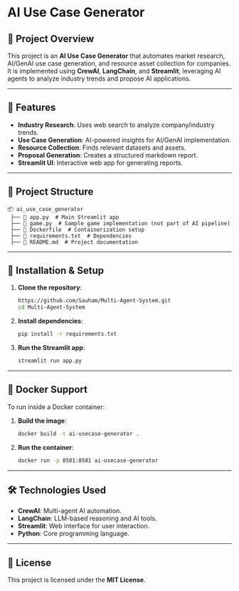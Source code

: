 # AI Use Case Generator

## 📌 Project Overview
This project is an **AI Use Case Generator** that automates market research, AI/GenAI use case generation, and resource asset collection for companies. It is implemented using **CrewAI**, **LangChain**, and **Streamlit**, leveraging AI agents to analyze industry trends and propose AI applications.

---

## 🚀 Features
- **Industry Research**: Uses web search to analyze company/industry trends.
- **Use Case Generation**: AI-powered insights for AI/GenAI implementation.
- **Resource Collection**: Finds relevant datasets and assets.
- **Proposal Generation**: Creates a structured markdown report.
- **Streamlit UI**: Interactive web app for generating reports.

---

## 📂 Project Structure
```
📦 ai_use_case_generator
 ├── 📄 app.py  # Main Streamlit app
 ├── 📄 game.py  # Sample game implementation (not part of AI pipeline)
 ├── 📄 Dockerfile  # Containerization setup
 ├── 📄 requirements.txt  # Dependencies
 ├── 📄 README.md  # Project documentation
```

---

## 📌 Installation & Setup
1. **Clone the repository**:
   ```bash
   https://github.com/Sauham/Multi-Agent-System.git
   cd Multi-Agent-System
   ```

2. **Install dependencies**:
   ```bash
   pip install -r requirements.txt
   ```

3. **Run the Streamlit app**:
   ```bash
   streamlit run app.py
   ```

---

## 🐳 Docker Support
To run inside a Docker container:
1. **Build the image**:
   ```bash
   docker build -t ai-usecase-generator .
   ```
2. **Run the container**:
   ```bash
   docker run -p 8501:8501 ai-usecase-generator
   ```

---

## 🛠 Technologies Used
- **CrewAI**: Multi-agent AI automation.
- **LangChain**: LLM-based reasoning and AI tools.
- **Streamlit**: Web interface for user interaction.
- **Python**: Core programming language.

---

## 📜 License
This project is licensed under the **MIT License**.

